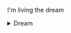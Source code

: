 I'm living the dream
<details>
  <summary>Dream</summary>

  ```
  **D** ead inside
  **R** econsidering my life
  **E** ating nothing
  **A** complete mess
  **M** entally unstable
  ```
